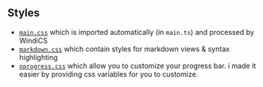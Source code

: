 ## Styles

- [`main.css`](./main.css) which is imported automatically (in `main.ts`) and processed by WindiCS
- [`markdown.css`](./markdown.css) which contain styles for markdown views & syntax highlighting
- [`nprogress.css`](./styles/nprogress.css) which allow you to customize your progress bar. i made it easier by providing css variables for you to customize.